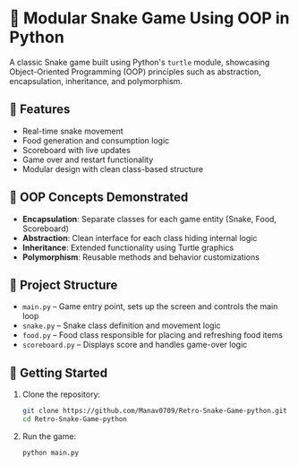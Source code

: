 # 🐍 Modular Snake Game Using OOP in Python

A classic Snake game built using Python's `turtle` module, showcasing Object-Oriented Programming (OOP) principles such as abstraction, encapsulation, inheritance, and polymorphism.

## 📌 Features

- Real-time snake movement
- Food generation and consumption logic
- Scoreboard with live updates
- Game over and restart functionality
- Modular design with clean class-based structure

## 🧠 OOP Concepts Demonstrated

- **Encapsulation**: Separate classes for each game entity (Snake, Food, Scoreboard)
- **Abstraction**: Clean interface for each class hiding internal logic
- **Inheritance**: Extended functionality using Turtle graphics
- **Polymorphism**: Reusable methods and behavior customizations

## 📁 Project Structure

- `main.py` – Game entry point, sets up the screen and controls the main loop
- `snake.py` – Snake class definition and movement logic
- `food.py` – Food class responsible for placing and refreshing food items
- `scoreboard.py` – Displays score and handles game-over logic
  
## 🏁 Getting Started

1. Clone the repository:
   ```bash
   git clone https://github.com/Manav0709/Retro-Snake-Game-python.git
   cd Retro-Snake-Game-python
   ```
2. Run the game:
   ```bash
   python main.py
   ```
